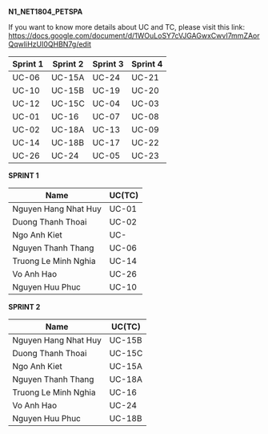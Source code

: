 ******N1_NET1804_PETSPA******

If you want to know more details about UC and TC, please visit this link:
https://docs.google.com/document/d/1WOuLoSY7cVJGAGwxCwvI7mmZAorQqwIiHzUI0QHBN7g/edit

| Sprint 1 | Sprint 2 | Sprint 3 | Sprint 4 |
|----------|----------|----------|----------|
| UC-06    | UC-15A   | UC-24    | UC-21    | 
| UC-10    | UC-15B   | UC-19    | UC-20    | 
| UC-12    | UC-15C   | UC-04    | UC-03    |
| UC-01    | UC-16    | UC-07    | UC-08    |
| UC-02    | UC-18A   | UC-13    | UC-09    |
| UC-14    | UC-18B   | UC-17    | UC-22    |
| UC-26    | UC-24    | UC-05    | UC-23    |

**SPRINT 1**

| Name |                UC(TC)               |
|----------------------|---------------------|
| Nguyen Hang Nhat Huy | UC-01               | 
| Duong Thanh Thoai    | UC-02               | 
| Ngo Anh Kiet         | UC-               |
| Nguyen Thanh Thang   | UC-06               |
| Truong Le Minh Nghia | UC-14               |
| Vo Anh Hao           | UC-26               |
| Nguyen Huu Phuc      | UC-10               |


**SPRINT 2**

| Name |                UC(TC)               |
|----------------------|---------------------|
| Nguyen Hang Nhat Huy | UC-15B              | 
| Duong Thanh Thoai    | UC-15C              | 
| Ngo Anh Kiet         | UC-15A              |
| Nguyen Thanh Thang   | UC-18A              |
| Truong Le Minh Nghia | UC-16               |
| Vo Anh Hao           | UC-24               |
| Nguyen Huu Phuc      | UC-18B              |
